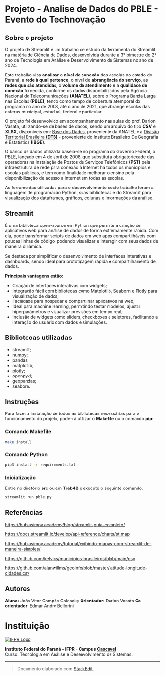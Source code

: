 # Projeto - Analise de Dados do PBLE - Evento do Technovação

## Sobre o projeto
O projeto de Streamlit é um trabalho de estudo da ferramenta do Streamlit na matéria de Ciência de Dados, desenvolvida durante a 3° bimestre do 2° ano de Tecnologia em Análise e Desenvolvimento de Sistemas no ano de 2024.

Este trabalho visa **analisar** o **nível de conexão** das escolas no estado do Paraná, a **rede à qual pertence**, o nível de **abrangência do serviço**, as **redes que são atendidas**, o **volume de atendimento** e a **qualidade de conexão** fornecida, conforme os dados disponibilizados pela Agência Nacional de Telecomunicações **(ANATEL)**, sobre o Programa Banda Larga nas Escolas **(PBLE)**, tendo como tempo de cobertura atemporal do programa no ano de 2008, até o ano de 2021, que abrange escolas das esferas municipal, estadual, federal e particular. 

O projeto foi desenvolvido em acompanhamento nas aulas do prof. Darlon Vasata, utilizando-se de bases de dados, sendo um arquivo do tipo **CSV** e **XLSX**, disponíveis em: [Base dos Dados](https://basedosdados.org/dataset/4ba41417-ba19-4022-bc24-6837db973009?table=62e2ad04-2b2e-42aa-909d-9f44a819547e), proveniente da ANATEL e a [Divisão Territorial Brasileira **(DTB)**](https://www.ibge.gov.br/geociencias/organizacao-do-territorio/estrutura-territorial/23701-divisao-territorial-brasileira.html) - proveniente do Instituto Brasileiro De Geografia e Estatística **(IBGE)**.

O banco de dados utilizada baseia-se no programa do Governo Federal, o PBLE, lançado em 4 de abril de 2008, que substitui a obrigatoriedade das operadoras na instalação de Postos de Serviços Telefônicos **(PST)** pela infraestrutura de rede para conexão à Internet há todos os municípios e escolas públicas, e tem como finalidade melhorar o ensino pela disponibilização de acesso a internet em todas as escolas.

As ferramentas utilizadas para o desenvolvimento deste trabalho foram a linguagem de programação Python, suas bibliotecas e do Streamlit para visualização dos dataframes, gráficos, colunas e informações da análise.

## Streamlit
É uma biblioteca open-source em Python que permite a criação de aplicativos web para análise de dados de forma extremamente rápida. Com ela, pode transformar scripts de dados em web apps compartilháveis com poucas linhas de código, podendo visualizar e interagir com seus dados de maneira dinâmica.

Se destaca por simplificar o desenvolvimento de interfaces interativas e dashboards, sendo ideal para prototipagem rápida e compartilhamento de dados.

**Principais vantagens estão:**

* Criação de interfaces interativas com widgets;
* Integração fácil com bibliotecas como Matplotlib, Seaborn e Plotly para visualização de dados;
* Facilidade para hospedar e compartilhar aplicativos na web;
* Ideal para machine learning, permitindo testar modelos, ajustar hiperparâmetros e visualizar previsões em tempo real;
* Inclusão de widgets como sliders, checkboxes e seletores, facilitando a interação do usuário com dados e simulações.

## Bibliotecas utilizadas
* streamlit;
* numpy;
* pandas;
* matplotlib;
* plotly;
* openpyxl;
* geopandas;
* seaborn.

## Instruções
Para fazer a instalação de todos as bibliotecas necessárias para o funcionamento do projeto, pode-rá utilizar o **Makefile** ou o comando **pip**:

### Comando Makefile
```bash
make install
```

### Comando Python
```bash
pip3 install -r requirements.txt
```

### Inicialização
Entre no diretório **src** ou em **Trab4B** e execute o seguinte comando:
```bash
streamlit run pble.py
```

## Referências
https://hub.asimov.academy/blog/streamlit-guia-completo/

https://docs.streamlit.io/develop/api-reference/charts/st.map

https://hub.asimov.academy/tutorial/exibindo-mapas-com-streamlit-de-maneira-simples/

https://github.com/kelvins/municipios-brasileiros/blob/main/csv

https://github.com/alanwillms/geoinfo/blob/master/latitude-longitude-cidades.csv

## Autores
**Aluno:** João Vitor Campõe Galescky
**Orientador:** Darlon Vasata
**Co-orientador:** Edmar André Bellorini

# Instituição

[![IFPR Logo](https://user-images.githubusercontent.com/126702799/234438114-4db30796-20ad-4bec-b118-246ebbe9de63.png)](https://www.ifpr.edu.br)

**Instituto Federal do Paraná - IFPR - Campus [Cascavel](https://ifpr.edu.br/cascavel/)**  
Curso: Tecnologia em Análise e Desenvolvimento de Sistemas.

---

> Documento elaborado com [StackEdit](https://stackedit.io).
